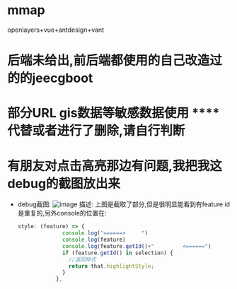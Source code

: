# mmap
openlayers+vue+antdesign+vant

# 后端未给出,前后端都使用的自己改造过的的jeecgboot
# 部分URL gis数据等敏感数据使用 ****代替或者进行了删除,请自行判断


# 有朋友对点击高亮那边有问题,我把我这debug的截图放出来
- debug截图:
  ![image](https://user-images.githubusercontent.com/58463221/123920299-62385180-d9b8-11eb-9748-355dcf38061c.png)
  描述: 上图是截取了部分,但是很明显能看到有feature id 是重复的,另外console的位置在:
  ```javascript
  style: (feature) => {
                console.log("======>     ")
                console.log(feature)
                console.log(feature.getId()+"         <======")
                if (feature.getId() in selection) {
                  //返回样式
                  return that.highlightStyle;
                }
              },
  ```

